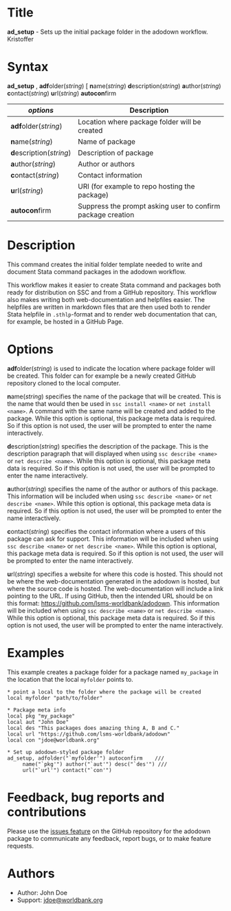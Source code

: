 # Title

__ad_setup__ - Sets up the initial package folder in the adodown workflow. Kristoffer

# Syntax

__ad_setup__ , **adf**older(_string_) [ **n**ame(_string_) **d**escription(_string_) **a**uthor(_string_) **c**ontact(_string_) **u**rl(_string_) **autocon**firm

| _options_ | Description |
|--------------------|-------------|
| **adf**older(_string_)    | Location where package folder will be created |
| **n**ame(_string_)        | Name of package |
| **d**escription(_string_) | Description of package |
| **a**uthor(_string_)      | Author or authors |
| **c**ontact(_string_)     | Contact information |
| **u**rl(_string_)         | URl (for example to repo hosting the package) |
| **autocon**firm           | Suppress the prompt asking user to confirm package creation  |


# Description

This command creates the initial folder template needed to write and document Stata command packages in the adodown workflow.

This workflow makes it easier to create Stata command and packages both ready for distribution on SSC and from a GitHub repository. This workflow also makes writing both web-documentation and helpfiles easier. The helpfiles are written in markdown files that are then used both to render Stata helpfile in `.sthlp`-format and to render web documentation that can, for example, be hosted in a GitHub Page.

# Options

**adf**older(_string_) is used to indicate the location where package folder will be created. This folder can for example be a newly created GitHub repository cloned to the local computer.

**n**ame(_string_) specifies the name of the package that will be created. This is the name that would then be used in `ssc install <name>` or `net install <name>`. A command with the same name will be created and added to the package. While this option is optional, this package meta data is required. So if this option is not used, the user will be prompted to enter the name interactively.

**d**escription(_string_) specifies the description of the package. This is the description paragraph that will displayed when using `ssc describe <name>` or `net describe <name>`. While this option is optional, this package meta data is required. So if this option is not used, the user will be prompted to enter the name interactively.

**a**uthor(_string_) specifies the name of the author or authors of this package. This information will be included when using `ssc describe <name>` or `net describe <name>`. While this option is optional, this package meta data is required. So if this option is not used, the user will be prompted to enter the name interactively.

**c**ontact(_string_) specifies the contact information where a users of this package can ask for support. This information will be included when using `ssc describe <name>` or `net describe <name>`. While this option is optional, this package meta data is required. So if this option is not used, the user will be prompted to enter the name interactively.

**u**rl(_string_) specifies a website for where this code is hosted. This should not be where the web-documentation generated in the adodown is hosted, but where the source code is hosted. The web-documentation will include a link pointing to the URL. If using GitHub, then the intended URL should be on this format: https://github.com/lsms-worldbank/adodown. This information will be included when using `ssc describe <name>` or `net describe <name>`. While this option is optional, this package meta data is required. So if this option is not used, the user will be prompted to enter the name interactively.

# Examples

This example creates a package folder for a package named `my_package` in the location that the local `myfolder` points to.

```
* point a local to the folder where the package will be created
local myfolder "path/to/folder"

* Package meta info
local pkg "my_package"
local aut "John Doe"
local des "This packages does amazing thing A, B and C."
local url "https://github.com/lsms-worldbank/adodown"
local con "jdoe@worldbank.org"

* Set up adodown-styled package folder
ad_setup, adfolder("`myfolder'") autoconfirm    ///
     name("`pkg'") author("`aut'") desc("`des'") ///
     url("`url'") contact("`con'")
```

# Feedback, bug reports and contributions

Please use the [issues feature](https://github.com/lsms-worldbank/adodown/issues) on the GitHub repository for the adodown package to communicate any feedback, report bugs, or to make feature requests.

# Authors

* Author: John Doe
* Support: jdoe@worldbank.org
